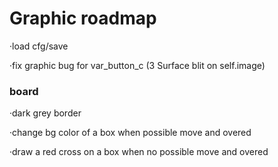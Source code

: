 # Graphic roadmap

·load cfg/save

·fix graphic bug for var_button_c (3 Surface blit on self.image)


### board

·dark grey border

·change bg color of a box when possible move and overed

·draw a red cross on a box when no possible move and overed
